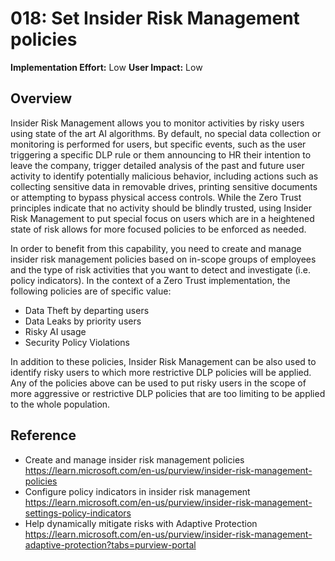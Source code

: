 # 018: Set Insider Risk Management policies

**Implementation Effort:** Low
**User Impact:** Low

## Overview

Insider Risk Management allows you to monitor activities by risky users using state of the art AI algorithms. 
By default, no special data collection or monitoring is performed for users, but specific events, such as the user triggering a specific DLP rule or them announcing to HR their intention to leave the company, trigger detailed analysis of the past and future user activity to identify potentially malicious behavior, including actions such as collecting sensitive data in removable drives, printing sensitive documents or attempting to bypass physical access controls. 
While the Zero Trust principles indicate that no activity should be blindly trusted, using Insider Risk Management to put special focus on users which are in a heightened state of risk allows for more focused policies to be enforced as needed. 

In order to benefit from this capability, you need to create and manage insider risk management policies based on in-scope groups of employees and the type of risk activities that you want to detect and investigate (i.e. policy indicators).
In the context of a Zero Trust implementation, the following policies are of specific value:
* Data Theft by departing users
* Data Leaks by priority users
* Risky AI usage
* Security Policy Violations

In addition to these policies, Insider Risk Management can be also used to identify risky users to which more restrictive DLP policies will be applied. Any of the policies above can be used to put risky users in the scope of more aggressive or restrictive DLP policies that are too limiting to be applied to the whole population. 


## Reference

* Create and manage insider risk management policies https://learn.microsoft.com/en-us/purview/insider-risk-management-policies
* Configure policy indicators in insider risk management https://learn.microsoft.com/en-us/purview/insider-risk-management-settings-policy-indicators
* Help dynamically mitigate risks with Adaptive Protection https://learn.microsoft.com/en-us/purview/insider-risk-management-adaptive-protection?tabs=purview-portal 

